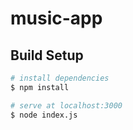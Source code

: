 # music-app

## Build Setup

```bash
# install dependencies
$ npm install

# serve at localhost:3000
$ node index.js